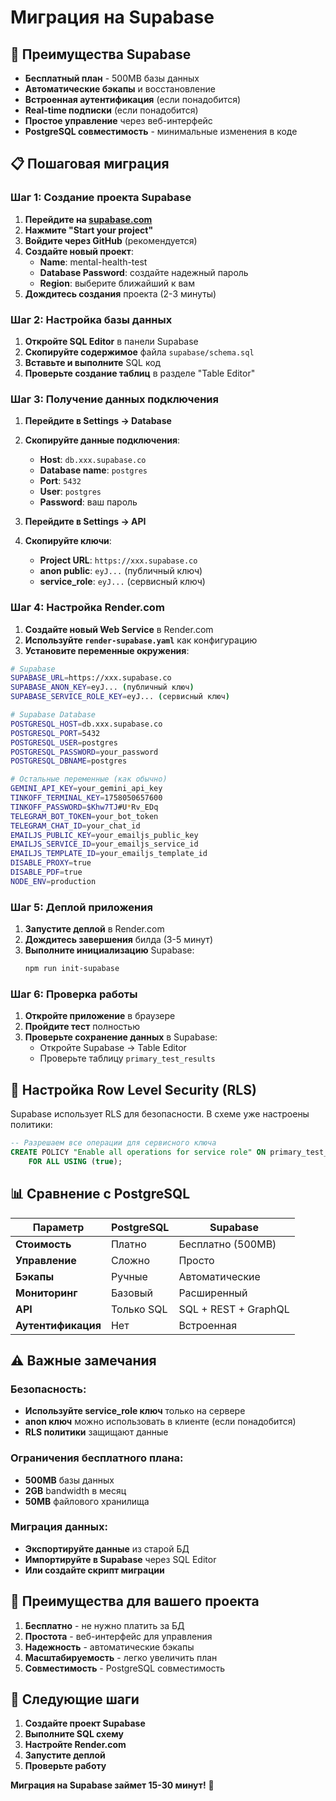 # Миграция на Supabase

## 🚀 Преимущества Supabase

- **Бесплатный план** - 500MB базы данных
- **Автоматические бэкапы** и восстановление
- **Встроенная аутентификация** (если понадобится)
- **Real-time подписки** (если понадобится)
- **Простое управление** через веб-интерфейс
- **PostgreSQL совместимость** - минимальные изменения в коде

## 📋 Пошаговая миграция

### Шаг 1: Создание проекта Supabase

1. **Перейдите на [supabase.com](https://supabase.com)**
2. **Нажмите "Start your project"**
3. **Войдите через GitHub** (рекомендуется)
4. **Создайте новый проект**:
   - **Name**: mental-health-test
   - **Database Password**: создайте надежный пароль
   - **Region**: выберите ближайший к вам
5. **Дождитесь создания** проекта (2-3 минуты)

### Шаг 2: Настройка базы данных

1. **Откройте SQL Editor** в панели Supabase
2. **Скопируйте содержимое** файла `supabase/schema.sql`
3. **Вставьте и выполните** SQL код
4. **Проверьте создание таблиц** в разделе "Table Editor"

### Шаг 3: Получение данных подключения

1. **Перейдите в Settings → Database**
2. **Скопируйте данные подключения**:
   - **Host**: `db.xxx.supabase.co`
   - **Database name**: `postgres`
   - **Port**: `5432`
   - **User**: `postgres`
   - **Password**: ваш пароль

3. **Перейдите в Settings → API**
4. **Скопируйте ключи**:
   - **Project URL**: `https://xxx.supabase.co`
   - **anon public**: `eyJ...` (публичный ключ)
   - **service_role**: `eyJ...` (сервисный ключ)

### Шаг 4: Настройка Render.com

1. **Создайте новый Web Service** в Render.com
2. **Используйте `render-supabase.yaml`** как конфигурацию
3. **Установите переменные окружения**:

```bash
# Supabase
SUPABASE_URL=https://xxx.supabase.co
SUPABASE_ANON_KEY=eyJ... (публичный ключ)
SUPABASE_SERVICE_ROLE_KEY=eyJ... (сервисный ключ)

# Supabase Database
POSTGRESQL_HOST=db.xxx.supabase.co
POSTGRESQL_PORT=5432
POSTGRESQL_USER=postgres
POSTGRESQL_PASSWORD=your_password
POSTGRESQL_DBNAME=postgres

# Остальные переменные (как обычно)
GEMINI_API_KEY=your_gemini_api_key
TINKOFF_TERMINAL_KEY=1758050657600
TINKOFF_PASSWORD=$Khw7TJ#U*Rv_EDq
TELEGRAM_BOT_TOKEN=your_bot_token
TELEGRAM_CHAT_ID=your_chat_id
EMAILJS_PUBLIC_KEY=your_emailjs_public_key
EMAILJS_SERVICE_ID=your_emailjs_service_id
EMAILJS_TEMPLATE_ID=your_emailjs_template_id
DISABLE_PROXY=true
DISABLE_PDF=true
NODE_ENV=production
```

### Шаг 5: Деплой приложения

1. **Запустите деплой** в Render.com
2. **Дождитесь завершения** билда (3-5 минут)
3. **Выполните инициализацию** Supabase:
   ```bash
   npm run init-supabase
   ```

### Шаг 6: Проверка работы

1. **Откройте приложение** в браузере
2. **Пройдите тест** полностью
3. **Проверьте сохранение данных** в Supabase:
   - Откройте Supabase → Table Editor
   - Проверьте таблицу `primary_test_results`

## 🔧 Настройка Row Level Security (RLS)

Supabase использует RLS для безопасности. В схеме уже настроены политики:

```sql
-- Разрешаем все операции для сервисного ключа
CREATE POLICY "Enable all operations for service role" ON primary_test_results
    FOR ALL USING (true);
```

## 📊 Сравнение с PostgreSQL

| Параметр | PostgreSQL | Supabase |
|----------|------------|----------|
| **Стоимость** | Платно | Бесплатно (500MB) |
| **Управление** | Сложно | Просто |
| **Бэкапы** | Ручные | Автоматические |
| **Мониторинг** | Базовый | Расширенный |
| **API** | Только SQL | SQL + REST + GraphQL |
| **Аутентификация** | Нет | Встроенная |

## ⚠️ Важные замечания

### Безопасность:
- **Используйте service_role ключ** только на сервере
- **anon ключ** можно использовать в клиенте (если понадобится)
- **RLS политики** защищают данные

### Ограничения бесплатного плана:
- **500MB** базы данных
- **2GB** bandwidth в месяц
- **50MB** файлового хранилища

### Миграция данных:
- **Экспортируйте данные** из старой БД
- **Импортируйте в Supabase** через SQL Editor
- **Или создайте скрипт миграции**

## 🎯 Преимущества для вашего проекта

1. **Бесплатно** - не нужно платить за БД
2. **Простота** - веб-интерфейс для управления
3. **Надежность** - автоматические бэкапы
4. **Масштабируемость** - легко увеличить план
5. **Совместимость** - PostgreSQL совместимость

## 🚀 Следующие шаги

1. **Создайте проект Supabase**
2. **Выполните SQL схему**
3. **Настройте Render.com**
4. **Запустите деплой**
5. **Проверьте работу**

**Миграция на Supabase займет 15-30 минут!** 🎉
